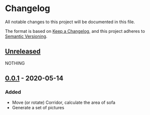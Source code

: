 # Changelog
All notable changes to this project will be documented in this file.

The format is based on [Keep a Changelog](https://keepachangelog.com/en/1.0.0/),
and this project adheres to [Semantic Versioning](https://semver.org/spec/v2.0.0.html).

## [Unreleased]

NOTHING

## [0.0.1] - 2020-05-14
### Added
 - Move (or rotate) Corridor, calculate the area of sofa
 - Generate a set of pictures

[Unreleased]: https://github.com/jaroslawwiosna/moving-sofa/compare/v0.0.1...HEAD
[0.0.2]: https://github.com/jaroslawwiosna/moving-sofa/compare/v0.0.1...v0.0.2
[0.0.1]: https://github.com/jaroslawwiosna/moving-sofa/releases/tag/v0.0.1